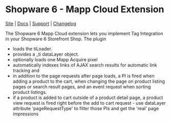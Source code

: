# Shopware 6 - Mapp Cloud Extension

[Site](https://mapp.com/) |
[Docs](https://docs.mapp.com/display/S6) |
[Support](https://support.webtrekk.com/) |
[Changelog](https://github.com/mapp-digital/Mapp-Intelligence-Shopware-6/blob/main/CHANGELOG.md)

The Shopware 6 Mapp Cloud extension lets you implement Tag Integration in your Shopware 6 Storefront Shop. The plugin

- loads the tiLoader.
- provides a _ti dataLayer object.
- optionally loads one Mapp Acquire pixel
- automatically indexes links of AJAX search results for automatic link tracking and
- in addition to the page requests after page loads, a PI is fired when adding a product to the cart, when changing the page on product listing pages or search result pages, and an event request when sorting product listings.
- if a product is added to cart outside of a product detail page, a product view request is fired right before the add to cart request - use dataLayer attribute 'pageRequestType' to filter those PIs and get the 'real' page impressions
